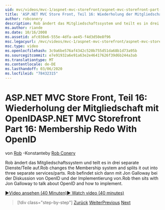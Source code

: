 ```yaml
---
uid: mvc/videos/mvc-1/aspnet-mvc-storefront/aspnet-mvc-storefront-part-16-membership-redo-with-openid
title: 'ASP.NET MVC Store Front, Teil 16: Wiederholung der Mitgliedschaft mit OpenID | Microsoft-Dokumentation'
author: robconery
description: Rob ändert das Mitgliedschaftssystem und teilt es in drei separate Dienste/Teile auf. Rob befindet sich dann mit Jon Galloway für das Gespräch über OpenID und die Auswirkungen auf...
ms.author: riande
ms.date: 10/16/2008
ms.assetid: afc038e6-555e-4dfa-ae45-f4d3d50e8f96
msc.legacyurl: /mvc/videos/mvc-1/aspnet-mvc-storefront/aspnet-mvc-storefront-part-16-membership-redo-with-openid
msc.type: video
ms.openlocfilehash: 3c9a6be576af4342c520b755d51da68b1d73a95b
ms.sourcegitcommit: e7e91932a6e91a63e2e46417626f39d6b244a3ab
ms.translationtype: MT
ms.contentlocale: de-DE
ms.lasthandoff: 03/06/2020
ms.locfileid: "78432315"
---
```

# <a name="aspnet-mvc-storefront-part-16-membership-redo-with-openid"></a><span data-ttu-id="007c8-104">ASP.NET MVC Store Front, Teil 16: Wiederholung der Mitgliedschaft mit OpenID</span><span class="sxs-lookup"><span data-stu-id="007c8-104">ASP.NET MVC Storefront Part 16: Membership Redo With OpenID</span></span>

<span data-ttu-id="007c8-105">von [Rob](https://github.com/robconery) -Konstante</span><span class="sxs-lookup"><span data-stu-id="007c8-105">by [Rob Conery](https://github.com/robconery)</span></span>

<span data-ttu-id="007c8-106">Rob ändert das Mitgliedschaftssystem und teilt es in drei separate Dienste/Teile auf.</span><span class="sxs-lookup"><span data-stu-id="007c8-106">Rob changes the Membership system and splits it out into three separate services/parts.</span></span> <span data-ttu-id="007c8-107">Rob befindet sich dann mit Jon Galloway bei der Diskussion von OpenID und der Implementierung von.</span><span class="sxs-lookup"><span data-stu-id="007c8-107">Rob then sits with Jon Galloway to talk about OpenID and how to implement.</span></span>

[<span data-ttu-id="007c8-108">&#9654;Video ansehen (40 Minuten)</span><span class="sxs-lookup"><span data-stu-id="007c8-108">&#9654; Watch video (40 minutes)</span></span>](https://channel9.msdn.com/Blogs/ASP-NET-Site-Videos/aspnet-mvc-storefront-part-16-membership-redo-with-openid)

> [!div class="step-by-step"]
> <span data-ttu-id="007c8-109">[Zurück](aspnet-mvc-storefront-part-15-public-code-review.md)
> [Weiter](aspnet-mvc-storefront-part-17-checkout-with-jeff-atwood.md)</span><span class="sxs-lookup"><span data-stu-id="007c8-109">[Previous](aspnet-mvc-storefront-part-15-public-code-review.md)
[Next](aspnet-mvc-storefront-part-17-checkout-with-jeff-atwood.md)</span></span>
